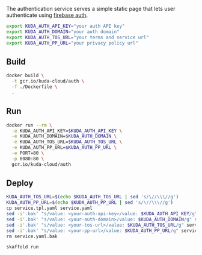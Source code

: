 The authentication service serves a simple static page that lets user
authenticate using [firebase auth](https://firebase.google.com/docs/auth).

```bash
export KUDA_AUTH_API_KEY="your auth API key"
export KUDA_AUTH_DOMAIN="your auth domain"
export KUDA_AUTH_TOS_URL="your terms and service url"
export KUDA_AUTH_PP_URL="your privacy policy url"
```

## Build

```bash
docker build \
  -t gcr.io/kuda-cloud/auth \
  -f ./Dockerfile \
  .
```

## Run

```bash
docker run --rm \
  -e KUDA_AUTH_API_KEY=$KUDA_AUTH_API_KEY \
  -e KUDA_AUTH_DOMAIN=$KUDA_AUTH_DOMAIN \
  -e KUDA_AUTH_TOS_URL=$KUDA_AUTH_TOS_URL \
  -e KUDA_AUTH_PP_URL=$KUDA_AUTH_PP_URL \
  -e PORT=80 \
  -p 8080:80 \
  gcr.io/kuda-cloud/auth
```

## Deploy

```bash
KUDA_AUTH_TOS_URL=$(echo $KUDA_AUTH_TOS_URL | sed 's/\//\\\//g')
KUDA_AUTH_PP_URL=$(echo $KUDA_AUTH_PP_URL | sed 's/\//\\\//g')
cp service.tpl.yaml service.yaml
sed -i'.bak' "s/value: <your-auth-api-key>/value: $KUDA_AUTH_API_KEY/g" service.yaml
sed -i'.bak' "s/value: <your-auth-domain>/value: $KUDA_AUTH_DOMAIN/g" service.yaml
sed -i'.bak' "s/value: <your-tos-url>/value: $KUDA_AUTH_TOS_URL/g" service.yaml
sed -i'.bak' "s/value: <your-pp-url>/value: $KUDA_AUTH_PP_URL/g" service.yaml
rm service.yaml.bak
```

```bash
skaffold run
```
